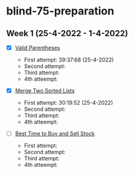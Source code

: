 # blind-75-preparation

## Week 1 (25-4-2022 - 1-4-2022)

- [x] [Valid Parentheses](https://leetcode.com/problems/valid-parentheses/)
  - First attempt: 39:37:68 (25-4-2022)
  - Second attempt:
  - Third attempt:
  - 4th atteempt:
  
- [x] [Merge Two Sorted Lists](https://leetcode.com/problems/merge-two-sorted-lists/)
  - First attempt: 30:19:52 (25-4-2022)
  - Second attempt:
  - Third attempt:
  - 4th atteempt:
  
- [ ] [Best Time to Buy and Sell Stock](https://leetcode.com/problems/best-time-to-buy-and-sell-stock/)
  - First attempt:
  - Second attempt:
  - Third attempt:
  - 4th atteempt:

